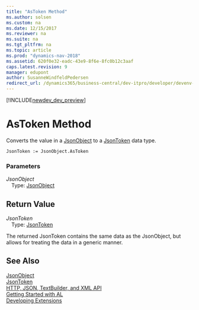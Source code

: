 ```yaml
---
title: "AsToken Method"
ms.author: solsen
ms.custom: na
ms.date: 12/15/2017
ms.reviewer: na
ms.suite: na
ms.tgt_pltfrm: na
ms.topic: article
ms.prod: "dynamics-nav-2018"
ms.assetid: 620f0e32-eadc-43e9-8f6e-8fc0b12c3aaf
caps.latest.revision: 9
manager: edupont
author: SusanneWindfeldPedersen
redirect_url: /dynamics365/business-central/dev-itpro/developer/devenv-restapi-overview
---
```


[!INCLUDE[newdev_dev_preview](../includes/newdev_dev_preview.md)]

# AsToken Method
Converts the value in a [JsonObject](jsonobject-class.md) to a [JsonToken](jsontoken-class.md) data type.

```
JsonToken := JsonObject.AsToken
```

### Parameters
*JsonObject*  
&emsp;Type: [JsonObject](jsonobject-class.md)

## Return Value
*JsonToken*  
&emsp;Type: [JsonToken](jsontoken-class.md)

The returned JsonToken contains the same data as the JsonObject, but allows for treating the data in a generic manner.

## See Also
[JsonObject](jsonobject-class.md)  
[JsonToken](jsontoken-class.md)  
[HTTP, JSON, TextBuilder, and XML API](../devenv-restapi-overview.md)  
[Getting Started with AL](../devenv-get-started.md)  
[Developing Extensions](../devenv-dev-overview.md)
